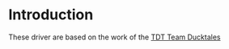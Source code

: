 Introduction
============

These driver are based on the work of the [TDT Team Ducktales](http://www.duckbox.info/)
